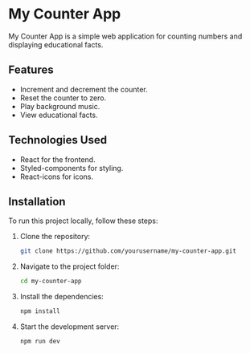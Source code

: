 # My Counter App

My Counter App is a simple web application for counting numbers and displaying educational facts.

## Features

- Increment and decrement the counter.
- Reset the counter to zero.
- Play background music.
- View educational facts.

## Technologies Used

- React for the frontend.
- Styled-components for styling.
- React-icons for icons.

## Installation

To run this project locally, follow these steps:

1. Clone the repository:

   ```bash
   git clone https://github.com/yourusername/my-counter-app.git

2. Navigate to the project folder:

    ```bash
    cd my-counter-app

3. Install the dependencies:

   ```bash
   npm install

4. Start the development server:

   ```bash
   npm run dev